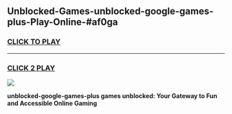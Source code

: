 
## Unblocked-Games-unblocked-google-games-plus-Play-Online-#af0ga
<h3>
<a href="https://premium.freeplayer.one?title=unblocked-google-games-plus&ref=27F">CLICK TO PLAY</a></h3>
<hr>

<h3>
<a href="https://premium.freeplayer.one?title=unblocked-google-games-plus&ref=27F">CLICK 2 PLAY</a>
  
</h3>

<a href="https://premium.freeplayer.one?title=unblocked-google-games-plus&ref=27F"><img src="https://clearcache.store/games.png"></a>


**unblocked-google-games-plus games unblocked: Your Gateway to Fun and Accessible Online Gaming**
